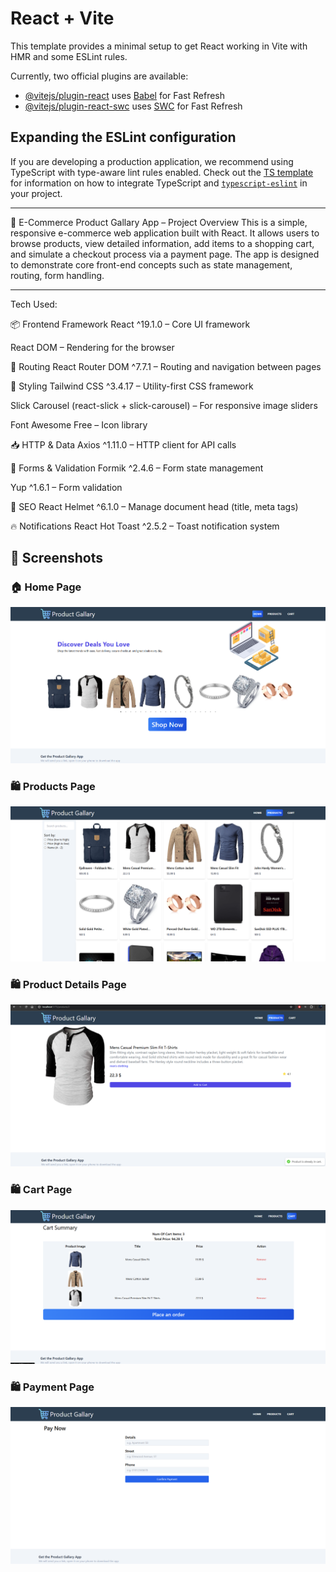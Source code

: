 # React + Vite

This template provides a minimal setup to get React working in Vite with HMR and some ESLint rules.

Currently, two official plugins are available:

- [@vitejs/plugin-react](https://github.com/vitejs/vite-plugin-react/blob/main/packages/plugin-react) uses [Babel](https://babeljs.io/) for Fast Refresh
- [@vitejs/plugin-react-swc](https://github.com/vitejs/vite-plugin-react/blob/main/packages/plugin-react-swc) uses [SWC](https://swc.rs/) for Fast Refresh

## Expanding the ESLint configuration

If you are developing a production application, we recommend using TypeScript with type-aware lint rules enabled. Check out the [TS template](https://github.com/vitejs/vite/tree/main/packages/create-vite/template-react-ts) for information on how to integrate TypeScript and [`typescript-eslint`](https://typescript-eslint.io) in your project.

------------------------------------


🛒 E-Commerce Product Gallary App – Project Overview
This is a simple, responsive e-commerce web application built with React. It allows users to browse products, view detailed information, add items to a shopping cart, and simulate a checkout process via a payment page. The app is designed to demonstrate core front-end concepts such as state management, routing, form handling.

------------------------------------

Tech Used:

📦 Frontend Framework
React ^19.1.0 – Core UI framework

React DOM – Rendering for the browser

🚦 Routing
React Router DOM ^7.7.1 – Routing and navigation between pages

🎨 Styling
Tailwind CSS ^3.4.17 – Utility-first CSS framework

Slick Carousel (react-slick + slick-carousel) – For responsive image sliders

Font Awesome Free – Icon library

📥 HTTP & Data
Axios ^1.11.0 – HTTP client for API calls

🧠 Forms & Validation
Formik ^2.4.6 – Form state management

Yup ^1.6.1 – Form validation

📄 SEO
React Helmet ^6.1.0 – Manage document head (title, meta tags)

🔥 Notifications
React Hot Toast ^2.5.2 – Toast notification system

## 📸 Screenshots

### 🏠 Home Page
![Home Page](./public/screenshots/home.png)

### 🛍️ Products Page
![Product Page](./public/screenshots/products.png)


### 🛍️ Product Details Page
![Product Page](./public/screenshots/productDetails.png)


### 🛍️ Cart Page
![Product Page](./public/screenshots/cart.png)


### 🛍️ Payment Page
![Product Page](./public/screenshots/payment.png)